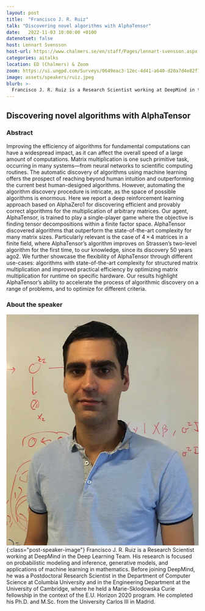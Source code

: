 ```yaml
---
layout: post
title:  "Francisco J. R. Ruiz"
talk: "Discovering novel algorithms with AlphaTensor"
date:   2022-11-03 10:00:00 +0100
datenotset: false
host: Lennart Svensson
host-url: https://www.chalmers.se/en/staff/Pages/lennart-svensson.aspx
categories: aitalks
location: ED (Chalmers) & Zoom
zoom: https://ui.ungpd.com/Surveys/0649eac3-12ec-4d41-a640-d20a7d4e82f7
image: assets/speakers/ruiz.jpeg
blurb: >-
  Francisco J. R. Ruiz is a Research Scientist working at DeepMind in the Deep Learning Team. His research is focused on probabilistic modeling and inference, generative models, and applications of machine learning in mathematics.
---
```


## Discovering novel algorithms with AlphaTensor

### Abstract
Improving the efficiency of algorithms for fundamental computations can have a widespread impact, as it can affect the overall speed of a large amount of computations. Matrix multiplication is one such primitive task, occurring in many systems—from neural networks to scientific computing routines. The automatic discovery of algorithms using machine learning offers the prospect of reaching beyond human intuition and outperforming the current best human-designed algorithms. However, automating the algorithm discovery procedure is intricate, as the space of possible algorithms is enormous. Here we report a deep reinforcement learning approach based on AlphaZero1 for discovering efficient and provably correct algorithms for the multiplication of arbitrary matrices. Our agent, AlphaTensor, is trained to play a single-player game where the objective is finding tensor decompositions within a finite factor space. AlphaTensor discovered algorithms that outperform the state-of-the-art complexity for many matrix sizes. Particularly relevant is the case of 4 × 4 matrices in a finite field, where AlphaTensor’s algorithm improves on Strassen’s two-level algorithm for the first time, to our knowledge, since its discovery 50 years ago2. We further showcase the flexibility of AlphaTensor through different use-cases: algorithms with state-of-the-art complexity for structured matrix multiplication and improved practical efficiency by optimizing matrix multiplication for runtime on specific hardware. Our results highlight AlphaTensor’s ability to accelerate the process of algorithmic discovery on a range of problems, and to optimize for different criteria.

### About the speaker
![ Francisco J. R. Ruiz](/assets/speakers/ruiz.jpeg){:class="post-speaker-image"}  Francisco J. R. Ruiz is a Research Scientist working at DeepMind in the Deep Learning Team. His research is focused on probabilistic modeling and inference, generative models, and applications of machine learning in mathematics. Before joining DeepMind, he was a Postdoctoral Research Scientist in the Department of Computer Science at Columbia University and in the Engineering Department at the University of Cambridge, where he held a Marie-Sklodowska Curie fellowship in the context of the E.U. Horizon 2020 program. He completed his Ph.D. and M.Sc. from the University Carlos III in Madrid.
